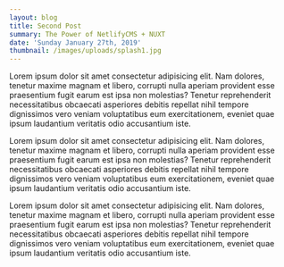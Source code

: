 ```yaml
---
layout: blog
title: Second Post
summary: The Power of NetlifyCMS + NUXT
date: 'Sunday January 27th, 2019'
thumbnail: /images/uploads/splash1.jpg
---
```

Lorem ipsum dolor sit amet consectetur adipisicing elit. Nam dolores, tenetur maxime magnam et libero, corrupti nulla aperiam provident esse praesentium fugit earum est ipsa non molestias? Tenetur reprehenderit necessitatibus obcaecati asperiores debitis repellat nihil tempore dignissimos vero veniam voluptatibus eum exercitationem, eveniet quae ipsum laudantium veritatis odio accusantium iste.



Lorem ipsum dolor sit amet consectetur adipisicing elit. Nam dolores, tenetur maxime magnam et libero, corrupti nulla aperiam provident esse praesentium fugit earum est ipsa non molestias? Tenetur reprehenderit necessitatibus obcaecati asperiores debitis repellat nihil tempore dignissimos vero veniam voluptatibus eum exercitationem, eveniet quae ipsum laudantium veritatis odio accusantium iste.



Lorem ipsum dolor sit amet consectetur adipisicing elit. Nam dolores, tenetur maxime magnam et libero, corrupti nulla aperiam provident esse praesentium fugit earum est ipsa non molestias? Tenetur reprehenderit necessitatibus obcaecati asperiores debitis repellat nihil tempore dignissimos vero veniam voluptatibus eum exercitationem, eveniet quae ipsum laudantium veritatis odio accusantium iste.
